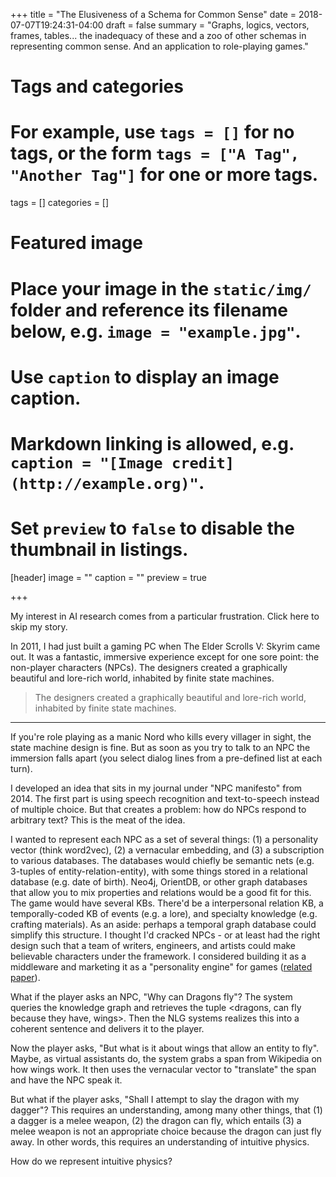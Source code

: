+++
title = "The Elusiveness of a Schema for Common Sense"
date = 2018-07-07T19:24:31-04:00
draft = false
summary = "Graphs, logics, vectors, frames, tables... the inadequacy of these and a zoo of other schemas in representing common sense. And an application to role-playing games."
# Tags and categories
# For example, use `tags = []` for no tags, or the form `tags = ["A Tag", "Another Tag"]` for one or more tags.
tags = []
categories = []

# Featured image
# Place your image in the `static/img/` folder and reference its filename below, e.g. `image = "example.jpg"`.
# Use `caption` to display an image caption.
#   Markdown linking is allowed, e.g. `caption = "[Image credit](http://example.org)"`.
# Set `preview` to `false` to disable the thumbnail in listings.
[header]
image = ""
caption = ""
preview = true

+++

My interest in AI research comes from a particular frustration. Click here to skip my story.

In 2011, I had just built a gaming PC when The Elder Scrolls V: Skyrim came out. It was a fantastic, immersive experience except for one sore point: the non-player characters (NPCs). The designers created a graphically beautiful and lore-rich world, inhabited by finite state machines.

> The designers created a graphically beautiful and lore-rich world, inhabited by finite state machines.
---

If you're role playing as a manic Nord who kills every villager in sight, the state machine design is fine. But as soon as you try to talk to an NPC the immersion falls apart (you select dialog lines from a pre-defined list at each turn).

I developed an idea that sits in my journal under "NPC manifesto" from 2014. The first part is using speech recognition and text-to-speech instead of multiple choice. But that creates a problem: how do NPCs respond to arbitrary text? This is the meat of the idea.

I wanted to represent each NPC as a set of several things: (1) a personality vector (think word2vec), (2) a vernacular embedding, and (3) a subscription to various databases. The databases would chiefly be semantic nets (e.g. 3-tuples of entity-relation-entity), with some things stored in a relational database (e.g. date of birth). Neo4j, OrientDB, or other graph databases that allow you to mix properties and relations would be a good fit for this. The game would have several KBs. There'd be a interpersonal relation KB, a temporally-coded KB of events (e.g. a lore), and specialty knowledge (e.g. crafting materials). As an aside: perhaps a temporal graph database could simplify this structure. I thought I'd cracked NPCs - or at least had the right design such that a team of writers, engineers, and artists could make believable characters under the framework. I considered building it as a middleware and marketing it as a "personality engine" for games ([related paper](https://www.researchgate.net/publication/262150526_GAMYGDALA_An_emotion_engine_for_games)).

What if the player asks an NPC, "Why can Dragons fly"? The system queries the knowledge graph and retrieves the tuple <dragons, can fly because they have, wings>. Then the NLG systems realizes this into a coherent sentence and delivers it to the player.

Now the player asks, "But what is it about wings that allow an entity to fly". Maybe, as virtual assistants do, the system grabs a span from Wikipedia on how wings work. It then uses the vernacular vector to "translate" the span and have the NPC speak it.

But what if the player asks, "Shall I attempt to slay the dragon with my dagger"? This requires an understanding, among many other things, that (1) a dagger is a melee weapon, (2) the dragon can fly, which entails (3) a melee weapon is not an appropriate choice because the dragon can just fly away. In other words, this requires an understanding of intuitive physics.

How do we represent intuitive physics? 
